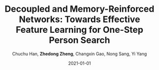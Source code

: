 ---
title: "Decoupled and Memory-Reinforced Networks: Towards Effective Feature Learning for One-Step Person Search"
collection: publications
permalink: /publication/2021-01-01-Decoupled-and-Memory-Reinforced-Networks-Towards-Effective-Feature-Learning-for-One-Step-Person-Search
date: 2021-01-01
doi: 
venue: 'AAAI'
paperurl: 'https://zdzheng.xyz/files/Han_Person_Search.pdf'
author: 'Chuchu Han,  <strong>Zhedong Zheng</strong>,  Changxin Gao,  Nong Sang,  Yi Yang'
citation: ' Chuchu Han,  Zhedong Zheng,  Changxin Gao,  Nong Sang,  Yi Yang, &quot;Decoupled and Memory-Reinforced Networks: Towards Effective Feature Learning for One-Step Person Search.&quot; AAAI, 2021.'
pub_year: '2021'
bib: >
    ```bib
    @inproceedings{han2021decoupled,  <br\>    author = "Han, Chuchu and Zheng, Zhedong and Gao, Changxin and Sang, Nong and Yang, Yi",  <br\>    title = "Decoupled and Memory-Reinforced Networks: Towards Effective Feature Learning for One-Step Person Search",  <br\>    booktitle = "AAAI",  <br\>    url = "https://zdzheng.xyz/files/Han\_Person\_Search.pdf",  <br\>    year = "2021"
    }
    ```

---